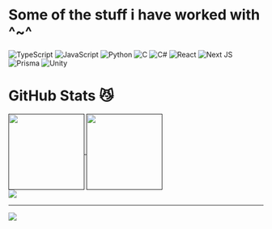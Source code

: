 

# Some of the stuff i have worked with ^~^
![TypeScript](https://img.shields.io/badge/typescript-%23007ACC.svg?style=for-the-badge&logo=typescript&logoColor=white) ![JavaScript](https://img.shields.io/badge/javascript-%23323330.svg?style=for-the-badge&logo=javascript&logoColor=%23F7DF1E) ![Python](https://img.shields.io/badge/python-3670A0?style=for-the-badge&logo=python&logoColor=ffdd54) ![C](https://img.shields.io/badge/c-%2300599C.svg?style=for-the-badge&logo=c&logoColor=white) ![C#](https://img.shields.io/badge/c%23-%23239120.svg?style=for-the-badge&logo=csharp&logoColor=white) ![React](https://img.shields.io/badge/react-%2320232a.svg?style=for-the-badge&logo=react&logoColor=%2361DAFB) ![Next JS](https://img.shields.io/badge/Next-black?style=for-the-badge&logo=next.js&logoColor=white) ![Prisma](https://img.shields.io/badge/Prisma-3982CE?style=for-the-badge&logo=Prisma&logoColor=white) ![Unity](https://img.shields.io/badge/unity-%23000000.svg?style=for-the-badge&logo=unity&logoColor=white)
# GitHub Stats 😼
<a href="">
  <img height=150 align="center" src="https://github-readme-stats.vercel.app/api?username=xltj&theme=rose_pine&hide_border=false&include_all_commits=false&count_private=false"/>
</a>
<a href="">
  <img height=150 align="center" src="https://github-readme-streak-stats.herokuapp.com/?user=xltj&theme=rose_pine&hide_border=false"/>
</a>
</br>
<a href="">
  <img align="center" src="https://github-readme-stats.vercel.app/api/top-langs/?username=xltj&theme=rose_pine&hide_border=false&size_weight=0.5&count_weight=0.5&layout=compact&card_width=972"/>
</a>

---

[![](https://visitcount.itsvg.in/api?id=xltj&icon=0&color=6)](https://visitcount.itsvg.in)
